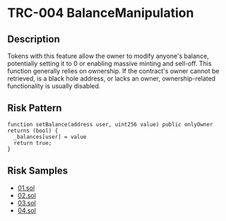 
# TRC-004 BalanceManipulation
## Description

Tokens with this feature allow the owner to modify anyone's balance, potentially setting it to 0 or enabling massive minting and sell-off. This function generally relies on ownership. If the contract's owner cannot be retrieved, is a black hole address, or lacks an owner, ownership-related functionality is usually disabled.

## Risk Pattern

```solidity
function setBalance(address user, uint256 value) public onlyOwner returns (bool) {
  _balances[user] = value
  return true;
}
```

## Risk Samples
 
- [01.sol](https://github.com/cryptousersecurity/token-risk-classification/blob/main/src/TRC-004/samples/01.sol) 
- [02.sol](https://github.com/cryptousersecurity/token-risk-classification/blob/main/src/TRC-004/samples/02.sol) 
- [03.sol](https://github.com/cryptousersecurity/token-risk-classification/blob/main/src/TRC-004/samples/03.sol) 
- [04.sol](https://github.com/cryptousersecurity/token-risk-classification/blob/main/src/TRC-004/samples/04.sol)
